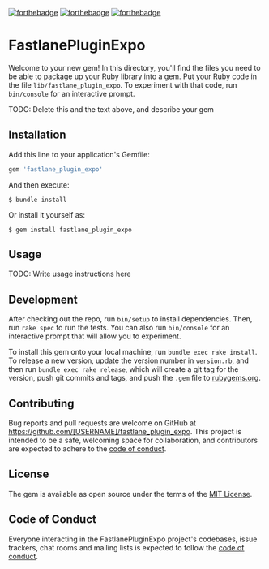 [![forthebadge](https://forthebadge.com/images/featured/featured-powered-by-electricity.svg)]()
[![forthebadge](https://forthebadge.com/images/badges/made-with-ruby.svg)]()
[![forthebadge](https://forthebadge.com/images/badges/contains-17-coffee-cups.svg)]()

# FastlanePluginExpo

Welcome to your new gem! In this directory, you'll find the files you need to be able to package up your Ruby library into a gem. Put your Ruby code in the file `lib/fastlane_plugin_expo`. To experiment with that code, run `bin/console` for an interactive prompt.

TODO: Delete this and the text above, and describe your gem

## Installation

Add this line to your application's Gemfile:

```ruby
gem 'fastlane_plugin_expo'
```

And then execute:

    $ bundle install

Or install it yourself as:

    $ gem install fastlane_plugin_expo

## Usage

TODO: Write usage instructions here

## Development

After checking out the repo, run `bin/setup` to install dependencies. Then, run `rake spec` to run the tests. You can also run `bin/console` for an interactive prompt that will allow you to experiment.

To install this gem onto your local machine, run `bundle exec rake install`. To release a new version, update the version number in `version.rb`, and then run `bundle exec rake release`, which will create a git tag for the version, push git commits and tags, and push the `.gem` file to [rubygems.org](https://rubygems.org).

## Contributing

Bug reports and pull requests are welcome on GitHub at https://github.com/[USERNAME]/fastlane_plugin_expo. This project is intended to be a safe, welcoming space for collaboration, and contributors are expected to adhere to the [code of conduct](https://github.com/[USERNAME]/fastlane_plugin_expo/blob/master/CODE_OF_CONDUCT.md).


## License

The gem is available as open source under the terms of the [MIT License](https://opensource.org/licenses/MIT).

## Code of Conduct

Everyone interacting in the FastlanePluginExpo project's codebases, issue trackers, chat rooms and mailing lists is expected to follow the [code of conduct](https://github.com/[USERNAME]/fastlane_plugin_expo/blob/master/CODE_OF_CONDUCT.md).
